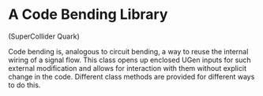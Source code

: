 # A Code Bending Library
(SuperCollider Quark)

Code bending is, analogous to circuit bending, a way to reuse the internal wiring of a signal flow. This class opens up enclosed UGen inputs for such external modification and allows for interaction with them without explicit change in the code. Different class methods are provided for different ways to do this.

